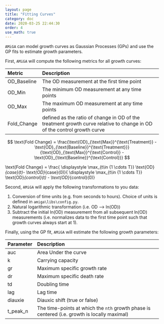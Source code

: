 ```yaml
---
layout: page
title: "Fitting Curves"
category: doc
date: 2020-03-25 22:44:30
order: 4
use_math: true
---
```


`AMiGA` can model growth curves as Gaussian Processes (GPs) and use the GP fits to estimate growth parameters.

First, `AMiGA` will compute the following metrics for all growth curves:

|Metric|Description|
|:---|:---|
|OD_Baseline|The OD measurement at the first time point|
|OD_Min|The minimum OD measurement at any time points|
|OD_Max|The maximum OD measurement at any time points|
|Fold_Change|defined as the ratio of change in OD of the treatment growth curve relative to change in OD of the control growth curve|

$$
\text{Fold Change}  = \frac{\text{OD}_{\text{Max}}^{\text{Treatment}} - \text{OD}_{\text{Baseline}}^{\text{Treatment}}}{\text{OD}_{\text{Max}}^{\text{Control}} - \text{OD}_{\text{Baseline}}^{\text{Control}}}
$$


$$
$$\text{Fold Change}  = \frac{ \displaystyle \max_{t\in \{1 \cdots T\}} \text{OD}_{case}(t)- \text{OD}_{case}(0)}{ \displaystyle \max_{t\in \{1 \cdots T\}} \text{OD}_{control}(t) - \text{OD}_{control}(0)}$$
$$


 Second, `AMiGA` will apply the following transformations to you data:

1. Conversion of time units (e.g. from seconds to hours). Choice of units is defined in `amiga\libs\config.py`.
2. Natural logarithmic transformation (i.e. OD --> ln(OD))
3. Subtract the initial ln(OD) measurement from all subsequent ln(OD) measurements (i.e. normalizes data to the first time point such that growth curves always start at 1).

Finally, using the GP fit, `AMiGA` will estimate the following growth parameters:

|Parameter|Description|
|:---|:---|
|auc|Area Under the curve|
|k|Carrying capacity|
|gr|Maximum specific growth rate|
|dr|Maximum specific death rate|
|td|Doubling time|
|lag|Lag time|
|diauxie|Diauxic shift (true or false)|
|t_peak_n|The time-points at which the `nth` growth phase is centered (i.e. growth is locally maximal)|

